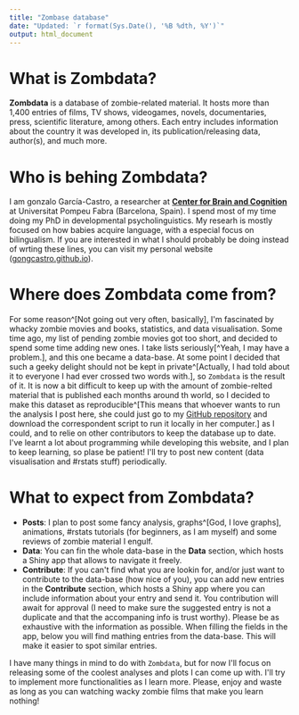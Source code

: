 ```yaml
---
title: "Zombase database"
date: "Updated: `r format(Sys.Date(), '%B %dth, %Y')`"
output: html_document
---
```


# What is **Zombdata**?
**Zombdata** is a database of zombie-related material. It hosts more than 1,400 entries of films, TV shows, videogames, novels, documentaries, press, scientific literature, among others. Each entry includes information about the country it was developed in, its publication/releasing data, author(s), and much more.

# Who is behing **Zombdata**?

I am gonzalo García-Castro, a researcher at [**Center for Brain and Cognition**](http://upf.com/cbc) at Universitat Pompeu Fabra (Barcelona, Spain). I spend most of my time doing my PhD in developmental psycholinguistics. My researh is mostly focused on how babies acquire language, with a especial focus on bilingualism. If you are interested in what I should probably be doing instead of wrting these lines, you can visit my personal website ([gongcastro.github.io](gongcastro.github.io)).

# Where does **Zombdata** come from?

For some reason^[Not going out very often, basically],  I'm fascinated by whacky zombie movies and books, statistics, and data visualisation. Some time ago, my list of pending zombie movies got too short, and decided to spend some time adding new ones. I take lists seriously[^Yeah, I may have a problem.], and this one became a data-base. At some point I decided that such a geeky delight should not be kept in private^[Actually, I had told about it to everyone I had ever crossed two words with.], so `Zombdata` is the result of it. It is now a bit difficult to keep up with the amount of zombie-relted material that is published each months around th world, so I decided to make this dataset as reproducible^[This means that whoever wants to run the analysis I post here, she could just go to my [GitHub repository](github.org/gongcastro/Zombdata) and download the correspondent script to run it locally in her computer.] as I could, and to relie on other contributors to keep the database up to date. I've learnt a lot about programming while developing this website, and I plan to keep learning, so plase be patient! I'll try to post new content (data visualisation and #rstats stuff) periodically.

# What to expect from **Zombdata**?

* **Posts**: I plan to post some fancy analysis, graphs^[God, I love graphs], animations, #rstats tutorials (for beginners, as I am myself) and some reviews of zombie material I engulf.
* **Data**: You can fin the whole data-base in the **Data** section, which hosts a Shiny app that allows to navigate it freely.
* **Contribute**: If you can't find what you are lookin for, and/or just want to contribute to the data-base (how nice of you), you can add new entries in the **Contribute** section, which hosts a Shiny app where you can include information about your entry and send it. You contribution will await for approval (I need to make sure the suggested entry is not a duplicate and that the accompaning info is trust worthy). Please be as exhaustive with the information as possible. When filling the fields in the app, below you will find mathing entries from the data-base. This will make it easier to spot similar entries.

I have many things in mind to do with `Zombdata`, but for now I'll focus on releasing some of the coolest analyses and plots I can come up with. I'll try to implement more functionalities as I learn more. Please, enjoy and waste as long as you can watching wacky zombie films that make you learn nothing!